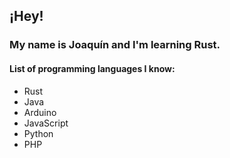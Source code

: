 ## ¡Hey!

### My name is Joaquín and I'm learning Rust.

#### List of programming languages I know:
- Rust
- Java
- Arduino
- JavaScript
- Python
- PHP
